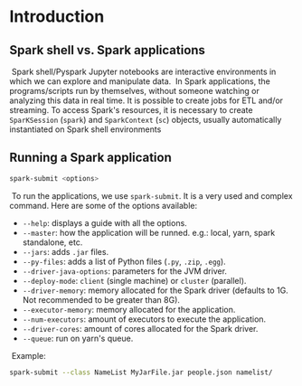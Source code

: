 # Introduction

## Spark shell vs. Spark applications

​	Spark shell/Pyspark Jupyter notebooks are interactive environments in which we can explore and manipulate data.
​	In Spark applications, the programs/scripts run by themselves, without someone watching or analyzing this data in real time. It is possible to create jobs for ETL and/or streaming. To access Spark's resources, it is necessary to create `SparKSession` (`spark`) and `SparkContext` (`sc`) objects, usually automatically instantiated on Spark shell environments

## Running a Spark application

```bash
spark-submit <options>
```

​	To run the applications, we use `spark-submit`. It is a very used and complex command. Here are some of the options available:

- `--help`: displays a guide with all the options.
- `--master`: how the application will be runned. e.g.: local, yarn, spark standalone, etc.
- `--jars`: adds `.jar` files.
- `--py-files`: adds a list of Python files (`.py`, `.zip`, `.egg`).
- `--driver-java-options`: parameters for the JVM driver.
- `--deploy-mode`: `client` (single machine) or `cluster` (parallel).
- `--driver-memory`: memory allocated for the Spark driver (defaults to 1G. Not recommended to be greater than 8G).
- `--executor-memory`: memory allocated for the application.
- `--num-executors`: amount of executors to execute the application.
- `--driver-cores`: amount of cores allocated for the Spark driver.
- `--queue`: run on yarn's queue.

​	Example:

```bash
spark-submit --class NameList MyJarFile.jar people.json namelist/
```
